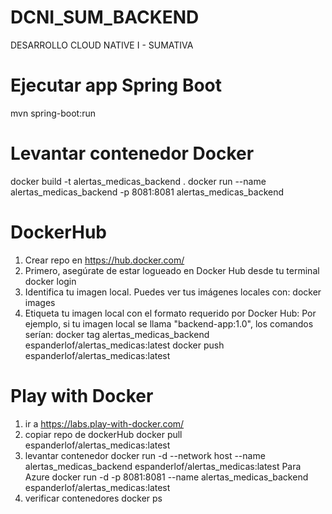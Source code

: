# DCNI_SUM_BACKEND
DESARROLLO CLOUD NATIVE I - SUMATIVA

# Ejecutar app Spring Boot
mvn spring-boot:run

# Levantar contenedor Docker
docker build -t alertas_medicas_backend .
docker run --name alertas_medicas_backend -p 8081:8081 alertas_medicas_backend

# DockerHub
1. Crear repo en https://hub.docker.com/
2. Primero, asegúrate de estar logueado en Docker Hub desde tu terminal
    docker login
3. Identifica tu imagen local. Puedes ver tus imágenes locales con:
    docker images
4. Etiqueta tu imagen local con el formato requerido por Docker Hub:
    Por ejemplo, si tu imagen local se llama "backend-app:1.0", los comandos serían:
    docker tag alertas_medicas_backend espanderlof/alertas_medicas:latest
    docker push espanderlof/alertas_medicas:latest

# Play with Docker
1. ir a https://labs.play-with-docker.com/
2. copiar repo de dockerHub
    docker pull espanderlof/alertas_medicas:latest
3. levantar contenedor
    docker run -d --network host --name alertas_medicas_backend espanderlof/alertas_medicas:latest
    Para Azure docker run -d -p 8081:8081 --name alertas_medicas_backend espanderlof/alertas_medicas:latest
4. verificar contenedores
    docker ps